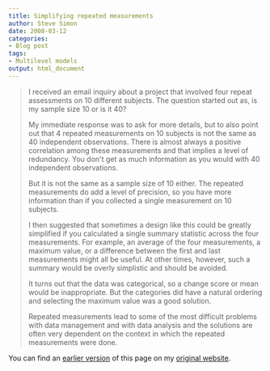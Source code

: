 ```yaml
---
title: Simplifying repeated measurements
author: Steve Simon
date: 2008-03-12
categories:
- Blog post
tags:
- Multilevel models
output: html_document
---
```

> I received an email inquiry about a project that involved four repeat
> assessments on 10 different subjects. The question started out as, is
> my sample size 10 or is it 40?
>
> My immediate response was to ask for more details, but to also point
> out that 4 repeated measurements on 10 subjects is not the same as 40
> independent observations. There is almost always a positive
> correlation among these measurements and that implies a level of
> redundancy. You don\'t get as much information as you would with 40
> independent observations.
>
> But it is not the same as a sample size of 10 either. The repeated
> measurements do add a level of precision, so you have more information
> than if you collected a single measurement on 10 subjects.
>
> I then suggested that sometimes a design like this could be greatly
> simplified if you calculated a single summary statistic across the
> four measurements. For example, an average of the four measurements, a
> maximum value, or a difference between the first and last measurements
> might all be useful. At other times, however, such a summary would be
> overly simplistic and should be avoided.
>
> It turns out that the data was categorical, so a change score or mean
> would be inappropriate. But the categories did have a natural ordering
> and selecting the maximum value was a good solution.
>
> Repeated measurements lead to some of the most difficult problems with
> data management and with data analysis and the solutions are often
> very dependent on the context in which the repeated measurements were
> done.

You can find an [earlier version][sim1] of this page on my [original website][sim2].

[sim1]: http://www.pmean.com/08/RepeatedMeasurements.html
[sim2]: http://www.pmean.com/original_site.html
